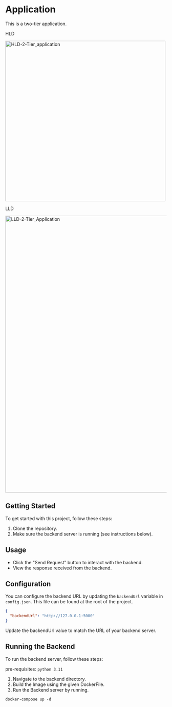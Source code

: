 # Application

This is a two-tier application.

HLD 

<img width="500" alt="HLD-2-Tier_application" src="https://github.com/mananshah14/jenkins-cicd-setup/assets/45019538/0a3b6c10-556b-472e-8590-a6194e22608e">

LLD

<img width="863" alt="LLD-2-Tier_Application" src="https://github.com/mananshah14/jenkins-cicd-setup/assets/45019538/fbee3a3a-a77c-4703-89bc-8c22af3360fc">



## Getting Started

To get started with this project, follow these steps:


1. Clone the repository.
2. Make sure the backend server is running (see instructions below).

## Usage

- Click the "Send Request" button to interact with the backend.
- View the response received from the backend.

## Configuration

You can configure the backend URL by updating the `backendUrl` variable in `config.json`. This file can be found at the root of the project.

```json
{
  "backendUrl": "http://127.0.0.1:5000"
}
```

Update the backendUrl value to match the URL of your backend server.

## Running the Backend
To run the backend server, follow these steps:

pre-requisites: `python 3.11`

1. Navigate to the backend directory.
2. Build the Image using the given DockerFile.
3. Run the Backend server by running.
   
```
docker-compose up -d
```
